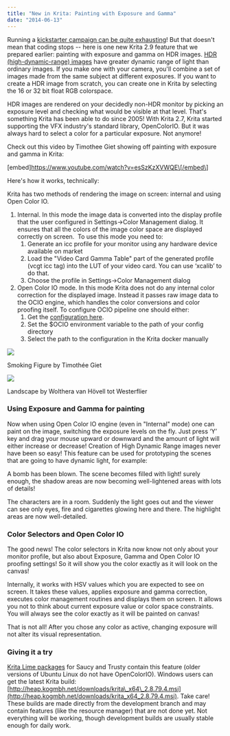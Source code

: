 ```yaml
---
title: "New in Krita: Painting with Exposure and Gamma"
date: "2014-06-13"
---
```


Running a [kickstarter campaign can be quite exhausting](https://www.kickstarter.com/projects/krita/krita-open-source-digital-painting-accelerate-deve)! But that doesn't mean that coding stops -- here is one new Krita 2.9 feature that we prepared earlier: painting with exposure and gamma on HDR images. [HDR (high-dynamic-range) images](https://en.wikipedia.org/wiki/High-dynamic-range_imaging) have greater dynamic range of light than ordinary images. If you make one with your camera, you'll combine a set of images made from the same subject at different exposures. If you want to create a HDR image from scratch, you can create one in Krita by selecting the 16 or 32 bit float RGB colorspace.

HDR images are rendered on your decidedly non-HDR monitor by picking an exposure level and checking what would be visible at that level. That's something Krita has been able to do since 2005! With Krita 2.7, Krita started supporting the VFX industry's standard library, OpenColorIO. But it was always hard to select a color for a particular exposure. Not anymore!

Check out this video by Timothee Giet showing off painting with exposure and gamma in Krita:

\[embed\]https://www.youtube.com/watch?v=esSzKzXVWQE\[/embed\]

Here's how it works, technically:

Krita has two methods of rendering the image on screen: internal and using Open Color IO.

1. Internal. In this mode the image data is converted into the display profile that the user configured in Settings->Color Management dialog. It ensures that all the colors of the image color space are displayed correctly on screen.  To use this mode you need to:
    1. Generate an icc profile for your monitor using any hardware device available on market
    2. Load the "Video Card Gamma Table" part of the generated profile (vcgt icc tag) into the LUT of your video card. You can use ‘xcalib’ to do that.
    3. Choose the profile in Settings->Color Management dialog
2. Open Color IO mode. In this mode Krita does not do any internal color correction for the displayed image. Instead it passes raw image data to the OCIO engine, which handles the color conversions and color proofing itself. To configure OCIO pipeline one should either:
    1. Get the [configuration here](http://opencolorio.org/configurations/index.html).
    2. Set the $OCIO environment variable to the path of your config directory
    3. Select the path to the configuration in the Krita docker manually

![](../images/smoking_common.png)

Smoking Figure by Timothée Giet

![](../images/field_common.png)

Landscape by Wolthera van Hövell tot Westerflier

### Using Exposure and Gamma for painting

Now when using Open Color IO engine (even in "Internal" mode) one can paint on the image, switching the exposure levels on the fly. Just press ‘Y’ key and drag your mouse upward or downward and the amount of light will either increase or decrease! Creation of High Dynamic Range images never have been so easy! This feature can be used for prototyping the scenes that are going to have dynamic light, for example:

A bomb has been blown. The scene becomes filled with light! surely enough, the shadow areas are now becoming well-lightened areas with lots of details!

The characters are in a room. Suddenly the light goes out and the viewer can see only eyes, fire and cigarettes glowing here and there. The highlight areas are now well-detailed.

### Color Selectors and Open Color IO

The good news! The color selectors in Krita now know not only about your monitor profile, but also about Exposure, Gamma and Open Color IO proofing settings! So it will show you the color exactly as it will look on the canvas!

Internally, it works with HSV values which you are expected to see on screen. It takes these values, applies exposure and gamma correction, executes color management routines and displays them on screen. It allows you not to think about current exposure value or color space constraints. You will always see the color exactly as it will be painted on canvas!

That is not all! After you chose any color as active, changing exposure will not alter its visual representation.

### Giving it a try

[Krita Lime packages](https://launchpad.net/~dimula73/+archive/krita) for Saucy and Trusty contain this feature (older versions of Ubuntu Linux do not have OpenColorIO). Windows users can get the latest Krita build: [http://heap.kogmbh.net/downloads/krita\_x64\_2.8.79.4.msi](http://heap.kogmbh.net/downloads/krita_x64_2.8.79.4.msi). Take care! These builds are made directly from the development branch and may contain features (like the resource manager) that are not done yet. Not everything will be working, though development builds are usually stable enough for daily work.
